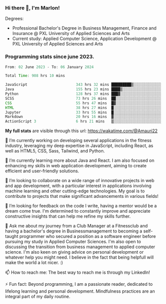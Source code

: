 
### Hi there 👋, I'm Marlon!

Degrees: 
- Professional Bachelor's Degree in Business Management, Finance and Insurance @ PXL University of Applied Sciences and Arts
- Current study: Applied Computer Science, Application Development @ PXL University of Applied Sciences and Arts

### Programming stats since june 2023.
<!--START_SECTION:waka-->

```java
From: 02 June 2023 - To: 06 January 2024

Total Time: 908 hrs 10 mins

JavaScript                      343 hrs 32 mins █████████▒░░░░░░░░░░░░░░░   37.72 %
Java                            155 hrs 23 mins ████▒░░░░░░░░░░░░░░░░░░░░   17.06 %
Python                          128 hrs 37 mins ███▓░░░░░░░░░░░░░░░░░░░░░   14.12 %
SCSS                            73 hrs 26 mins  ██░░░░░░░░░░░░░░░░░░░░░░░   08.06 %
CSS                             55 hrs 47 mins  █▓░░░░░░░░░░░░░░░░░░░░░░░   06.13 %
HTML                            38 hrs 27 mins  █░░░░░░░░░░░░░░░░░░░░░░░░   04.22 %
Jupyter                         33 hrs 55 mins  █░░░░░░░░░░░░░░░░░░░░░░░░   03.72 %
Markdown                        20 hrs 16 mins  ▓░░░░░░░░░░░░░░░░░░░░░░░░   02.23 %
ActionScript 3                  6 hrs 21 mins   ▒░░░░░░░░░░░░░░░░░░░░░░░░   00.70 %
```

<!--END_SECTION:waka-->
**My full stats** are visible through this url: https://wakatime.com/@Amauri22



🔭 I’m currently working on developing several applications in the fitness industry, leveraging my deep expertise in JavaScript, including React, as well as HTML5, CSS, Sass, Tailwind, and Python.

🌱 I’m currently learning more about Java and React. I am also focused on enhancing my skills in web application development, aiming to create efficient and user-friendly solutions.

👯 I’m looking to collaborate on a wide range of innovative projects in web and app development, with a particular interest in applications involving machine learning and other cutting-edge technologies. My goal is to contribute to projects that make significant advancements in various fields!

🤔 I’m looking for feedback on the code I write, having a mentor would be a dream come true. I'm determined to constantly improve and appreciate constructive insights that can help me refine my skills further.

💬 Ask me about my journey from a Club Manager at a Fitnessclub and having a bachelor's degree in Businessmanagement to becoming a self-taught programmer who secured a position as a software engineer before pursuing my study in Applied Computer Sciences. I'm also open to discussing the transition from business management to applied computer science. I'm also keen on giving advice on personal development or whatever help you might need. I believe in the fact that being helpfull will make the world a lot nicer. :)

📫 How to reach me: The best way to reach me is through my LinkedIn!

⚡ Fun fact: Beyond programming, I am a passionate reader, dedicated to lifelong learning and personal development. Mindfulness practices are an integral part of my daily routine.


